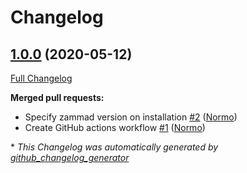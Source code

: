 # Changelog

## [1.0.0](https://github.com/helmholtz-ufz/ansible-role-zammad/tree/1.0.0) (2020-05-12)

[Full Changelog](https://github.com/helmholtz-ufz/ansible-role-zammad/compare/157bef1dfe6bc566f10f927ab929b3910d3ea986...1.0.0)

**Merged pull requests:**

- Specify zammad version on installation [\#2](https://github.com/Helmholtz-UFZ/ansible-role-zammad/pull/2) ([Normo](https://github.com/Normo))
- Create GitHub actions workflow [\#1](https://github.com/Helmholtz-UFZ/ansible-role-zammad/pull/1) ([Normo](https://github.com/Normo))



\* *This Changelog was automatically generated by [github_changelog_generator](https://github.com/github-changelog-generator/github-changelog-generator)*
